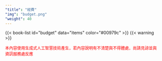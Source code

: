 ```yaml
---
"title": "經費"
"img": "budget.png"
"weight": 40
---
```


{{< book-list id="budget" data="items" color="#00979c" >}}
{{< warning >}}
<p>
   <font color="red" size="2pt">本內容使用生成式人工智慧技術產生，若內容說明有不清楚與不得體處，尚請見諒並與資訊服務處反應</font>
</p>
